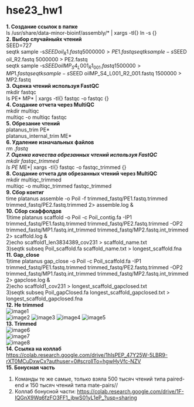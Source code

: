 # hse23_hw1
**1. Создание ссылок в папке**  
ls /usr/share/data-minor-bioinf/assembly/* | xargs -tI{} ln -s {}  
**2. Выбор случайныйх чтений**    
SEED=727  
seqtk sample -s$SEED oil_R1.fastq 5000000 > PE1.fastq  
seqtk sample -s$SEED oil_R2.fastq 5000000 > PE2.fastq  
seqtk sample -s$SEED oilMP_S4_L001_R1_001.fastq 1500000 > MP1.fastq   
seqtk sample -s$SEED oilMP_S4_L001_R2_001.fastq 1500000 > MP2.fastq  
**3. Оценка чтений используя FastQC**    
mkdir fastqc  
ls PE* MP* | xargs -tI{} fastqc -o fastqc {}  
**4. Создание отчета через MultiQC**   
mkdir multiqc  
multiqc -o multiqc fastqc  
**5. Обрезание чтений**  
platanus_trim PE*  
platanus_internal_trim ME*  
**6. Удаление изначальных файлов**  
rm *.fastq  
**7. Оценка качества обрезанных чтений используя FastQC**  
mkdir fastqc_trimmed    
ls PE* ME*| xargs -tI{} fastqc -o fastqc_trimmed {}  
**8. Создание отчета для обрезанных чтений через MultiQC**  
mkdir multiqc_trimmed  
multiqc -o multiqc_trimmed fastqc_trimmed  
**9. Сбор контиг**  
time platanus assemble -o Poil -f trimmed_fastq/PE1.fastq.trimmed trimmed_fastq/PE2.fastq.trimmed 2> assemble.log &    
**10. Сбор скаффолдов**      
1)time platanus scaffold -o Poil -c Poil_contig.fa -IP1 trimmed_fastq/PE1.fastq.trimmed trimmed_fastq/PE2.fastq.trimmed -OP2 trimmed_fastq/MP1.fastq.int_trimmed trimmed_fastq/MP2.fastq.int_trimmed 2> scaffold.log &    
2)echo scaffold1_len3834389_cov231 > scaffold_name.txt    
3)seqtk subseq Poil_scaffold.fa scaffold_name.txt > longest_scaffold.fna  
**11. Gap_close**    
1)time platanus gap_close -o Poil -c Poil_scaffold.fa -IP1 trimmed_fastq/PE1.fastq.trimmed  trimmed_fastq/PE2.fastq.trimmed -OP2 trimmed_fastq/MP1.fastq.int_trimmed trimmed_fastq/MP2.fastq.int_trimmed 2> gapclose.log &    
2)echo scaffold1_cov231 > longest_scaffold_gapclosed.txt    
3)seqtk subseq Poil_gapClosed.fa longest_scaffold_gapclosed.txt > longest_scaffold_gapclosed.fna  
**12. Не trimmed**    
![image1](https://github.com/admukhortikova/hse23_hw1/assets/146677685/a14de087-1e85-4982-9e97-927abea25165)  
![image2](https://github.com/admukhortikova/hse23_hw1/assets/146677685/b121ab7d-fef0-44ee-ae26-bc6e1486d069)
![image3](https://github.com/admukhortikova/hse23_hw1/assets/146677685/3bf1c9d6-64ee-4143-a8b9-31bdff71dd07)
![image4](https://github.com/admukhortikova/hse23_hw1/assets/146677685/9dc1fe62-ae50-4bc8-b3aa-5dc1900fedb9)
![image5](https://github.com/admukhortikova/hse23_hw1/assets/146677685/09ff1666-b04c-4a96-bb78-d7135e77b78b)  
**13. Trimmed**  
![image6](https://github.com/admukhortikova/hse23_hw1/assets/146677685/bf228439-ca03-4c81-8019-770ad60fae10)  
![image7](https://github.com/admukhortikova/hse23_hw1/assets/146677685/3fa2c88f-368d-4e66-a836-c1ae237f0c06)  
![image8](https://github.com/admukhortikova/hse23_hw1/assets/146677685/1b8e585b-2180-45d4-aa53-89ae66e2c718)  
**14. Ссылка на коллаб**  
https://colab.research.google.com/drive/1hIsPEP_47Y25W-5LBR9-rXT0MCuDxwCx?authuser=0#scrollTo=hgwHyVfc-NZV  
**15. Бонусная часть**  
1) Команды те же самые, только взяла 500 тысяч чтений типа paired-end и 150 тысяч чтений типа mate-pairs//
2) Коллаб бонусной части:
https://colab.research.google.com/drive/1F-IQGnX9Wq6fzFO3FF1_jbwS01yL1eP_?usp=sharing
   

